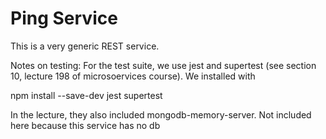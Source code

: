 # Ping Service
This is a very generic REST service.  

Notes on testing:
For the test suite, we use jest and supertest (see section 10, lecture 198 of 
microsoervices course).  We installed with

npm install --save-dev jest supertest 

In the lecture, they also included mongodb-memory-server.  Not included here
because this service has no db


